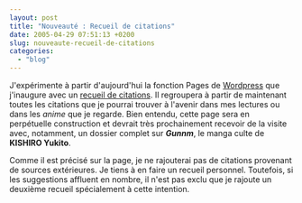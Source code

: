 ```yaml
---
layout: post
title: "Nouveauté : Recueil de citations"
date: 2005-04-29 07:51:13 +0200
slug: nouveaute-recueil-de-citations
categories:
  - "blog"
---
```


J'expérimente à partir d'aujourd'hui la fonction Pages de [Wordpress](http://www.wordpress.org) que j'inaugure avec un [recueil de citations](recueil-de-citations/). Il regroupera à partir de maintenant toutes les citations que je pourrai trouver à l'avenir dans mes lectures ou dans les _anime_ que je regarde. Bien entendu, cette page sera en perpétuelle construction et devrait très prochainement recevoir de la visite avec, notamment, un dossier complet sur **_Gunnm_**, le manga culte de **KISHIRO Yukito**.

Comme il est précisé sur la page, je ne rajouterai pas de citations provenant de sources extérieures. Je tiens à en faire un recueil personnel. Toutefois, si les suggestions affluent en nombre, il n'est pas exclu que je rajoute un deuxième recueil spécialement à cette intention.